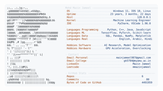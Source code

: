<picture>
  <source srcset="https://raw.githubusercontent.com/mmazinjameel/mmazinjameel/main/dark_mode.svg?v=1740636836" media="(prefers-color-scheme: dark)">
  <img src="https://raw.githubusercontent.com/mmazinjameel/mmazinjameel/main/light_mode.svg?v=1740636836">
</picture>
